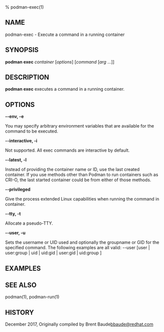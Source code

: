 % podman-exec(1)

## NAME
podman\-exec - Execute a command in a running container

## SYNOPSIS
**podman exec** *container* [*options*] [*command* [*arg* ...]]

## DESCRIPTION
**podman exec** executes a command in a running container.

## OPTIONS
**--env, -e**

You may specify arbitrary environment variables that are available for the
command to be executed.

**--interactive, -i**

Not supported.  All exec commands are interactive by default.

**--latest, -l**

Instead of providing the container name or ID, use the last created container. If you use methods other than Podman
to run containers such as CRI-O, the last started  container could be from either of those methods.

**--privileged**

Give the process extended Linux capabilities when running the command in container.

**--tty, -t**

Allocate a pseudo-TTY.

**--user, -u**

Sets the username or UID used and optionally the groupname or GID for the specified command.
The following examples are all valid:
--user [user | user:group | uid | uid:gid | user:gid | uid:group ]

## EXAMPLES


## SEE ALSO
podman(1), podman-run(1)

## HISTORY
December 2017, Originally compiled by Brent Baude<bbaude@redhat.com>
